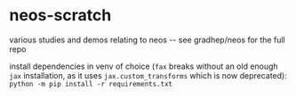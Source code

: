 # neos-scratch
various studies and demos relating to neos -- see gradhep/neos for the full repo

install dependencies in venv of choice (`fax` breaks without an old enough `jax` installation, as it uses `jax.custom_transforms` which is now deprecated):
`python -m pip install -r requirements.txt`
